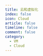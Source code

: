 ```yaml
---
title: 云和虚拟化
index: false
icon: Cloud
article: false
timeline: false
comment: false
category:
  - VM
  - Cloud
---
```


<div class="catalog-display-container">
  <Catalog hideHeading />
</div>

